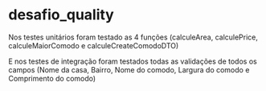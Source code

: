 # desafio_quality

Nos testes unitários foram testado as 4 funções (calculeArea, calculePrice, calculeMaiorComodo e calculeCreateComodoDTO)

E nos testes de integração foram testados todas as validações de todos os campos (Nome da casa, Bairro, Nome do comodo, Largura do comodo e Comprimento do comodo)

